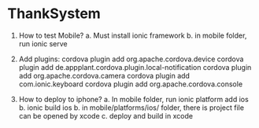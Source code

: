 # ThankSystem
1. How to test Mobile?
a. Must install ionic framework
b. in mobile folder, run ionic serve

2. Add plugins:
	cordova plugin add org.apache.cordova.device
    cordova plugin add de.appplant.cordova.plugin.local-notification
    cordova plugin add org.apache.cordova.camera
    cordova plugin add com.ionic.keyboard
    cordova plugin add org.apache.cordova.console


3. How to deploy to iphone?
a. In mobile folder, run ionic platform add ios
b. ionic build ios
b. in mobile/platforms/ios/ folder, there is project file can be opened by xcode
c. deploy and build in xcode



